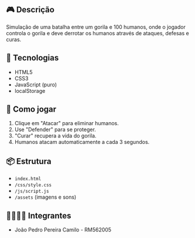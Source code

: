 ## 🎮 Descrição
Simulação de uma batalha entre um gorila e 100 humanos, onde o jogador controla o gorila e deve derrotar os humanos através de ataques, defesas e curas.

## 🚀 Tecnologias
- HTML5
- CSS3
- JavaScript (puro)
- localStorage

## 📝 Como jogar
1. Clique em "Atacar" para eliminar humanos.
2. Use "Defender" para se proteger.
3. "Curar" recupera a vida do gorila.
4. Humanos atacam automaticamente a cada 3 segundos.

## 📦 Estrutura
- `index.html`
- `/css/style.css`
- `/js/script.js`
- `/assets` (imagens e sons)

## 👨‍👩‍👧‍👦 Integrantes
- João Pedro Pereira Camilo - RM562005